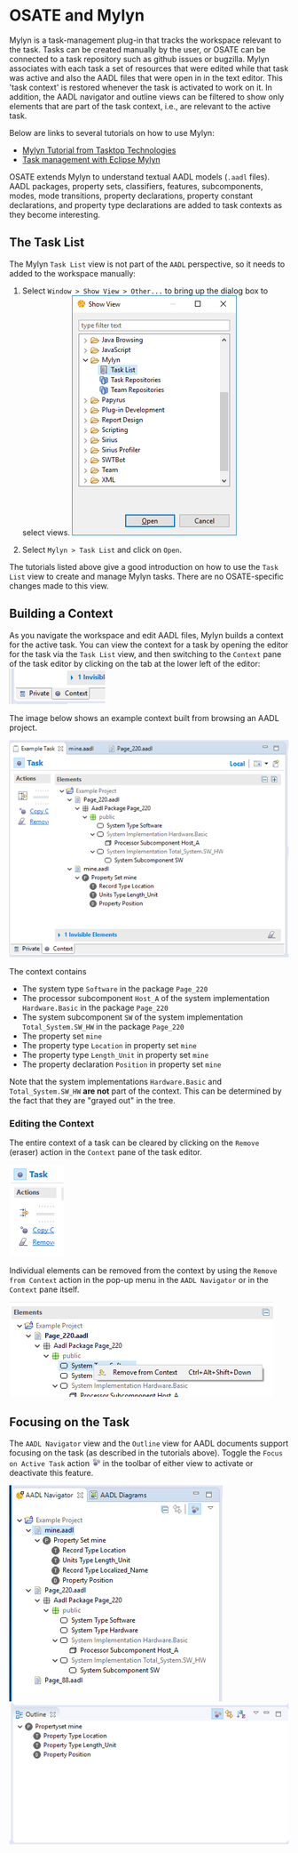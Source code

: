 <!--
Copyright (c) 2004-2022 Carnegie Mellon University and others. (see Contributors file). 
All Rights Reserved.

NO WARRANTY. ALL MATERIAL IS FURNISHED ON AN "AS-IS" BASIS. CARNEGIE MELLON UNIVERSITY MAKES NO WARRANTIES OF ANY
KIND, EITHER EXPRESSED OR IMPLIED, AS TO ANY MATTER INCLUDING, BUT NOT LIMITED TO, WARRANTY OF FITNESS FOR PURPOSE
OR MERCHANTABILITY, EXCLUSIVITY, OR RESULTS OBTAINED FROM USE OF THE MATERIAL. CARNEGIE MELLON UNIVERSITY DOES NOT
MAKE ANY WARRANTY OF ANY KIND WITH RESPECT TO FREEDOM FROM PATENT, TRADEMARK, OR COPYRIGHT INFRINGEMENT.

This program and the accompanying materials are made available under the terms of the Eclipse Public License 2.0
which is available at https://www.eclipse.org/legal/epl-2.0/
SPDX-License-Identifier: EPL-2.0

Created, in part, with funding and support from the United States Government. (see Acknowledgments file).

This program includes and/or can make use of certain third party source code, object code, documentation and other
files ("Third Party Software"). The Third Party Software that is used by this program is dependent upon your system
configuration. By using this program, You agree to comply with any and all relevant Third Party Software terms and
conditions contained in any such Third Party Software or separate license file distributed with such Third Party
Software. The parties who own the Third Party Software ("Third Party Licensors") are intended third party benefici-
aries to this license with respect to the terms applicable to their Third Party Software. Third Party Software li-
censes only apply to the Third Party Software and not any other portion of this program or this program as a whole.
-->
# OSATE and Mylyn

Mylyn is a task-management plug-in that tracks the workspace relevant to the task. Tasks can be created manually by the user, or OSATE can be connected to a task repository such as github issues or bugzilla. 
Mylyn associates with each task a set of resources that were edited while that task was active and also the AADL files that were open in in the text editor. This 'task context' is restored whenever the task is activated to work on it.
In addition, the AADL navigator and outline views can be filtered to show only elements that are part of the task context, i.e., are relevant to the active task.

Below are links to several tutorials on how to use Mylyn:

* [Mylyn Tutorial from Tasktop Technologies](https://www.tasktop.com/mylyn-tutorial)
* [Task management with Eclipse Mylyn](https://www.vogella.com/tutorials/Mylyn/article.html)

OSATE extends Mylyn to understand textual AADL models (`.aadl` files).  AADL packages, property sets, classifiers, features, subcomponents, modes, mode transitions, property declarations, property constant declarations, and property type declarations are added to task contexts as they become interesting.  


## The Task List

The Mylyn `Task List` view is not part of the `AADL` perspective, so it needs to added to the workspace manually: 

1. Select `Window > Show View > Other...` to bring up the dialog box to select views.
  ![Show View Dialog Box](images/show_view.png)

2. Select `Mylyn > Task List` and click on `Open`.

The tutorials listed above give a good introduction on how to use the `Task List` view to create and manage Mylyn tasks.  There are no OSATE-specific changes made to this view.


## Building a Context

As you navigate the workspace and edit AADL files, Mylyn builds a context for the active task.  You can view the context for a task by opening the editor for the task via the `Task List` view, and then switching to the `Context` pane of the task editor by clicking on the tab at the lower left of the editor:
  ![Context Tab](images/context_tab.png)

The image below shows an example context built from browsing an AADL project.

![AADL Context](images/context_pane.png)

The context contains

* The system type `Software` in the package `Page_220`
* The processor subcomponent `Host_A` of the system implementation `Hardware.Basic` in the package `Page_220`
* The system subcomponent `SW` of the system implementation `Total_System.SW_HW` in the package `Page_220`
* The property set `mine`
* The property type `Location` in property set `mine`
* The property type `Length_Unit` in property set `mine`
* The property declaration `Position` in property set `mine`

Note that the system implementations `Hardware.Basic` and `Total_System.SW_HW` **are not** part of the context.  This can be determined by the fact that they are "grayed out" in the tree.

### Editing the Context

The entire context of a task can be cleared by clicking on the `Remove` (eraser) action in the `Context` pane of the task editor.

![Clear context](images/clear_context.png)

Individual elements can be removed from the context by using the `Remove from Context` action in the pop-up menu in the `AADL Navigator` or in the `Context` pane itself.

![Remove from context](images/remove_from_context.png)


## Focusing on the Task

The `AADL Navigator` view and the `Outline` view for AADL documents support focusing on the task (as described in the tutorials above).  Toggle the `Focus on Active Task` action ![icon](images/focus.gif) in the toolbar of either view to activate or deactivate this feature.

![Task focusing in the AADL Navigator](images/task_focused_nav.png)
![Task focusing in the Outline View](images/task_focused_outline.png)

